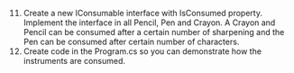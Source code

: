 11.	Create a new IConsumable interface with IsConsumed property.
    Implement the interface in all Pencil, Pen and Crayon.
   	A Crayon and Pencil can be consumed after a certain number of sharpening and the Pen can be consumed after certain number of characters.
13.	Create code in the Program.cs so you can demonstrate how the instruments are consumed.
